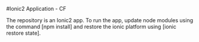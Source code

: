 #Ionic2 Application - CF

The repository is an Ionic2 app.
To run the app, update node modules using the command [npm install] and restore the ionic platform using [ionic restore state].
